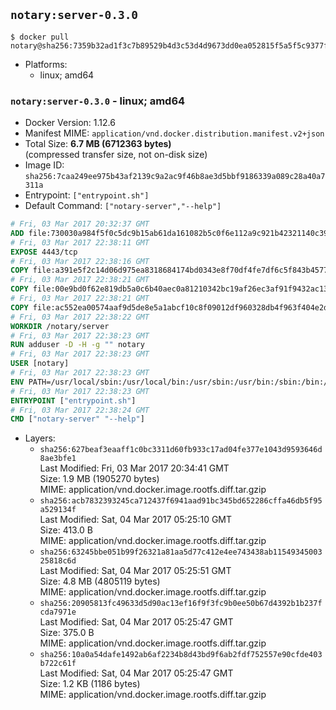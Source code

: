 ## `notary:server-0.3.0`

```console
$ docker pull notary@sha256:7359b32ad1f3c7b89529b4d3c53d4d9673dd0ea052815f5a5f5c9377fe8e6fa9
```

-	Platforms:
	-	linux; amd64

### `notary:server-0.3.0` - linux; amd64

-	Docker Version: 1.12.6
-	Manifest MIME: `application/vnd.docker.distribution.manifest.v2+json`
-	Total Size: **6.7 MB (6712363 bytes)**  
	(compressed transfer size, not on-disk size)
-	Image ID: `sha256:7caa249ee975b43af2139c9a2ac9f46b8ae3d5bbf9186339a089c28a40a7311a`
-	Entrypoint: `["entrypoint.sh"]`
-	Default Command: `["notary-server","--help"]`

```dockerfile
# Fri, 03 Mar 2017 20:32:37 GMT
ADD file:730030a984f5f0c5dc9b15ab61da161082b5c0f6e112a9c921b42321140c3927 in / 
# Fri, 03 Mar 2017 22:38:11 GMT
EXPOSE 4443/tcp
# Fri, 03 Mar 2017 22:38:16 GMT
COPY file:a391e5f2c14d06d975ea8318684174bd0343e8f70df4fe7df6c5f843b4577f75 in /notary/server/ 
# Fri, 03 Mar 2017 22:38:21 GMT
COPY file:00e9bd0f62e819db5a0c6b40aec0a81210342bc19af26ec3af91f9432ac13587 in /notary/server/ 
# Fri, 03 Mar 2017 22:38:21 GMT
COPY file:ac552ea00574aaf9d5de8e5a1abcf10c8f09012df960328db4f963f404e2d409 in /notary/server/ 
# Fri, 03 Mar 2017 22:38:22 GMT
WORKDIR /notary/server
# Fri, 03 Mar 2017 22:38:23 GMT
RUN adduser -D -H -g "" notary
# Fri, 03 Mar 2017 22:38:23 GMT
USER [notary]
# Fri, 03 Mar 2017 22:38:23 GMT
ENV PATH=/usr/local/sbin:/usr/local/bin:/usr/sbin:/usr/bin:/sbin:/bin:/notary/server
# Fri, 03 Mar 2017 22:38:23 GMT
ENTRYPOINT ["entrypoint.sh"]
# Fri, 03 Mar 2017 22:38:24 GMT
CMD ["notary-server" "--help"]
```

-	Layers:
	-	`sha256:627beaf3eaaff1c0bc3311d60fb933c17ad04fe377e1043d9593646d8ae3bfe1`  
		Last Modified: Fri, 03 Mar 2017 20:34:41 GMT  
		Size: 1.9 MB (1905270 bytes)  
		MIME: application/vnd.docker.image.rootfs.diff.tar.gzip
	-	`sha256:acb7832393245ca712437f6941aad91bc345bd652286cffa46db5f95a529134f`  
		Last Modified: Sat, 04 Mar 2017 05:25:10 GMT  
		Size: 413.0 B  
		MIME: application/vnd.docker.image.rootfs.diff.tar.gzip
	-	`sha256:63245bbe051b99f26321a81aa5d77c412e4ee743438ab1154934500325818c6d`  
		Last Modified: Sat, 04 Mar 2017 05:25:51 GMT  
		Size: 4.8 MB (4805119 bytes)  
		MIME: application/vnd.docker.image.rootfs.diff.tar.gzip
	-	`sha256:20905813fc49633d5d90ac13ef16f9f3fc9b0ee50b67d4392b1b237fcda7971e`  
		Last Modified: Sat, 04 Mar 2017 05:25:47 GMT  
		Size: 375.0 B  
		MIME: application/vnd.docker.image.rootfs.diff.tar.gzip
	-	`sha256:10a0a54dafe1492ab6af2234b8d43bd9f6ab2fdf752557e90cfde403b722c61f`  
		Last Modified: Sat, 04 Mar 2017 05:25:47 GMT  
		Size: 1.2 KB (1186 bytes)  
		MIME: application/vnd.docker.image.rootfs.diff.tar.gzip
